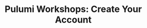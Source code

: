 ---
title: "Pulumi Workshops: Create Your Account"
meta_desc: Thank you for registering for a Pulumi workshop. We use Pulumi Cloud during the workshop, create your free account to follow along.
meta_image: /images/resources/default-meta.png
type: page
layout: signup
---